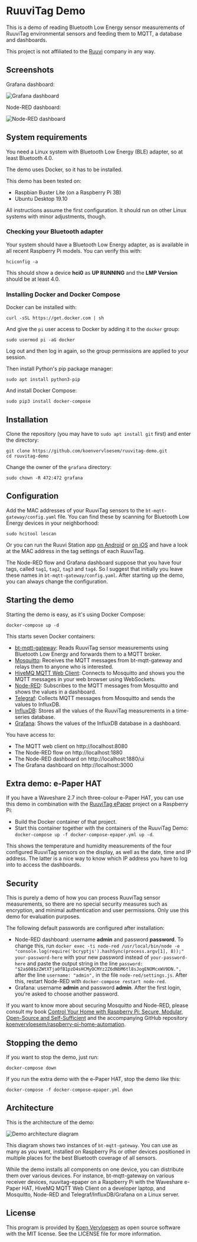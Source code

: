# RuuviTag Demo

This is a demo of reading Bluetooth Low Energy sensor measurements of RuuviTag environmental sensors and feeding them to MQTT, a database and dashboards.

This project is not affiliated to the [Ruuvi](https://ruuvi.com/) company in any way.

## Screenshots

Grafana dashboard:

![Grafana dashboard](ruuvitag-demo-grafana.png)

Node-RED dashboard:

![Node-RED dashboard](ruuvitag-demo-node-red.png)

## System requirements
You need a Linux system with Bluetooth Low Energy (BLE) adapter, so at least Bluetooth 4.0.

The demo uses Docker, so it has to be installed.

This demo has been tested on:

  * Raspbian Buster Lite (on a Raspberry Pi 3B)
  * Ubuntu Desktop 19.10

All instructions assume the first configuration. It should run on other Linux systems with minor adjustments, though.

### Checking your Bluetooth adapter
Your system should have a Bluetooth Low Energy adapter, as is available in all recent Raspberry Pi models. You can verify this with:

```shell
hciconfig -a
```

This should show a device **hci0** as **UP RUNNING** and the **LMP Version** should be at least 4.0.

### Installing Docker and Docker Compose
Docker can be installed with:

```shel
curl -sSL https://get.docker.com | sh
```

And give the `pi` user access to Docker by adding it to the `docker` group:

```shell
sudo usermod pi -aG docker
```

Log out and then log in again, so the group permissions are applied to your session.

Then install Python's pip package manager:

```shell
sudo apt install python3-pip
```

And install Docker Compose:

```shell
sudo pip3 install docker-compose
```

## Installation
Clone the repository (you may have to `sudo apt install git` first) and enter the directory:

```shell
git clone https://github.com/koenvervloesem/ruuvitag-demo.git
cd ruuvitag-demo
```

Change the owner of the `grafana` directory:

```shell
sudo chown -R 472:472 grafana
```

## Configuration
Add the MAC addresses of your RuuviTag sensors to the `bt-mqtt-gateway/config.yaml` file. You can find these by scanning for Bluetooth Low Energy devices in your neighborhood:

```shell
sudo hcitool lescan
```

Or you can run the Ruuvi Station app [on Android](https://github.com/ruuvi/com.ruuvi.station) or [on iOS](https://github.com/ruuvi/com.ruuvi.station.ios) and have a look at the MAC address in the tag settings of each RuuviTag.

The Node-RED flow and Grafana dashboard suppose that you have four tags, called `tag1`, `tag2`, `tag3` and `tag4`. So I suggest that initially you leave these names in `bt-mqtt-gateway/config.yaml`. After starting up the demo, you can always change the configuration.

## Starting the demo
Starting the demo is easy, as it's using Docker Compose:

```shell
docker-compose up -d
```

This starts seven Docker containers:

  * [bt-mqtt-gateway](https://github.com/zewelor/bt-mqtt-gateway): Reads RuuviTag sensor measurements using Bluetooth Low Energy and forwards them to a MQTT broker.
  * [Mosquitto](https://mosquitto.org/): Receives the MQTT messages from bt-mqtt-gateway and relays them to anyone who is interested.
  * [HiveMQ MQTT Web Client](https://github.com/hivemq/hivemq-mqtt-web-client): Connects to Mosquitto and shows you the MQTT messages in your web browser using WebSockets.
  * [Node-RED](https://nodered.org/): Subscribes to the MQTT messages from Mosquitto and shows the values in a dashboard.
  * [Telegraf](https://www.influxdata.com/time-series-platform/telegraf/): Collects MQTT messages from Mosquitto and sends the values to InfluxDB.
  * [InfluxDB](https://www.influxdata.com/): Stores all the values of the RuuviTag measurements in a time-series database.
  * [Grafana](https://grafana.com/): Shows the values of the InfluxDB database in a dashboard.

You have access to:

  * The MQTT web client on http://localhost:8080
  * The Node-RED flow on http://localhost:1880
  * The Node-RED dashboard on http://localhost:1880/ui
  * The Grafana dashboard on http://localhost:3000

## Extra demo: e-Paper HAT
If you have a Waveshare 2.7 inch three-colour e-Paper HAT, you can use this demo in combination with the [RuuviTag ePaper](https://github.com/koenvervloesem/ruuvitag-epaper) project on a Raspberry Pi:

  * Build the Docker container of that project.
  * Start this container together with the containers of the RuuviTag Demo: `docker-compose up -f docker-compose-epaper.yml up -d`.

This shows the temperature and humidity measurements of the four configured RuuviTag sensors on the display, as well as the date, time and IP address. The latter is a nice way to know which IP address you have to log into to access the dashboards.

## Security
This is purely a demo of how you can process RuuviTag sensor measurements, so there are no special security measures such as encryption, and minimal authentication and user permissions. Only use this demo for evaluation purposes.

The following default passwords are configured after installation:

  * Node-RED dashboard: username **admin** and password **password**. To change this, run `docker exec -ti node-red /usr/local/bin/node -e "console.log(require('bcryptjs').hashSync(process.argv[1], 8));" your-password-here` with your new password instead of `your-password-here` and paste the output string in the line `password: "$2a$08$zZWtXTja0fB1pzD4sHCMyOCMYz2Z6dNbM6tl8sJogENOMcxWV9DN.",` after the line `username: "admin",` in the file `node-red/settings.js`. After this, restart Node-RED with `docker-compose restart node-red`.
  * Grafana: username **admin** and password **admin**. After the first login, you're asked to choose another password.

If you want to know more about securing Mosquitto and Node-RED, please consult my book [Control Your Home with Raspberry Pi: Secure, Modular, Open-Source and Self-Sufficient](https://koen.vervloesem.eu/books/control-your-home-with-raspberry-pi/) and the accompanying GitHub repository [koenvervloesem/raspberry-pi-home-automation](https://github.com/koenvervloesem/raspberry-pi-home-automation).

## Stopping the demo
If you want to stop the demo, just run:

```shell
docker-compose down
```

If you run the extra demo with the e-Paper HAT, stop the demo like this:

```shell
docker-compose -f docker-compose-epaper.yml down
```

## Architecture

This is the architecture of the demo:

![Demo architecture diagram](ruuvitag-demo-diagram.png)

This diagram shows two instances of `bt-mqtt-gateway`. You can use as many as you want, installed on Raspberry Pis or other devices positioned in multiple places for the best Bluetooth coverage of all sensors.

While the demo installs all components on one device, you can distribute them over various devices. For instance, bt-mqtt-gateway on various receiver devices, ruuvitag-epaper on a Raspberry Pi with the Waveshare e-Paper HAT, HiveMQ MQTT Web Client on a developer laptop, and Mosquitto, Node-RED and Telegraf/InfluxDB/Grafana on a Linux server.

## License
This program is provided by [Koen Vervloesem](mailto:koen@vervloesem.eu) as open source software with the MIT license. See the LICENSE file for more information.

